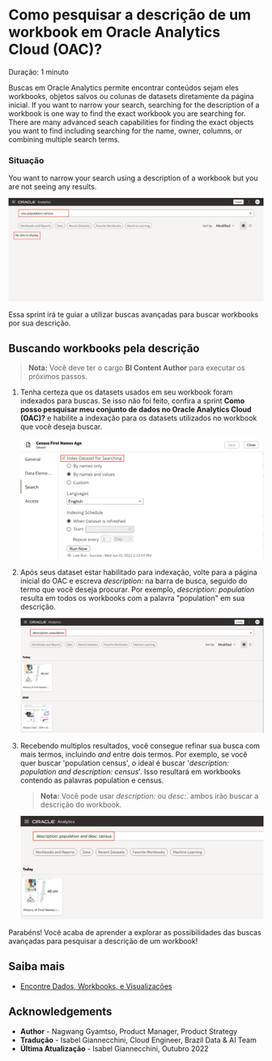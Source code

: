 # Como pesquisar a descrição de um workbook em Oracle Analytics Cloud (OAC)?

Duração: 1 minuto

Buscas em Oracle Analytics permite encontrar conteúdos sejam eles workbooks, objetos salvos ou colunas de datasets diretamente da página inicial. If you want to narrow your search, searching for the description of a workbook is one way to find the exact workbook you are searching for. There are many advanced seach capabilities for finding the exact objects you want to find including searching for the name, owner, columns, or combining multiple search terms.

### Situação
You want to narrow your search using a description of a workbook but you are not seeing any results.

![Search scenario](images/search-scenario.png)

Essa sprint irá te guiar a utilizar buscas avançadas para buscar workbooks por sua descrição.

## Buscando workbooks pela descrição
>**Nota:** Você deve ter o cargo **BI Content Author** para executar os próximos passos.

1. Tenha certeza que os datasets usados em seu workbook foram indexados para buscas. Se isso não foi feito, confira a sprint **Como posso pesquisar meu conjunto de dados no Oracle Analytics Cloud (OAC)?** e habilite a indexação para os datasets utilizados no workbook que você deseja buscar.

    ![Index dataset](images/index-dataset.png)

2. Após seus dataset estar habilitado para indexação, volte para a página inicial do OAC e escreva *description:* na barra de busca, seguido do termo que você deseja procurar. Por exemplo, *description: population* resulta em todos os workbooks com a palavra "population" em sua descrição.

    ![Description with one term](images/desc-term.png)

3. Recebendo multiplos resultados, você consegue refinar sua busca com mais termos, incluindo *and* entre dois termos. Por exemplo, se você quer buscar 'population census', o ideal é buscar '*description: population and description: census*'. Isso resultará em workbooks contendo as palavras population e census.

    >**Nota:** Você pode usar *description:* ou *desc:*. ambos irão buscar a descrição do workbook.

    ![Description with two terms](images/desc-multiple.png)


Parabéns! Você acaba de aprender a explorar as possibilidades das buscas avançadas para pesquisar a descrição de um workbook!

## Saiba mais

* [Encontre Dados, Workbooks, e Visualizações](https://docs.oracle.com/en/middleware/bi/analytics-desktop/bidvd/find-data-workbooks-and-visualizations.html#GUID-DA77E10C-0796-4578-9761-D2AFC75F7B8D)

## Acknowledgements
* **Author** - Nagwang Gyamtso, Product Manager, Product Strategy
* **Tradução** - Isabel Giannecchini, Cloud Engineer, Brazil Data & AI Team
* **Última Atualização** - Isabel Giannecchini,  Outubro 2022